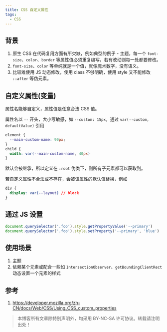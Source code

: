 ```yaml
---
title: CSS 自定义属性
tags:
  - CSS
---
```



## 背景

1. 原生 CSS 在代码复用方面有所欠缺，例如典型的例子 - 主题，每一个 `font-size`、`color`、`border` 等属性值必须重复编写，若有改动则每一处都要修改。
2.  `font-size`、`color` 等单纯就是一个值，就像魔术数字，没有语义。
3. 比较难使用 JS 动态修改，使用 class 不够明确，使用 style 又不能修改 `::after` 等伪元素。



## 自定义属性(变量)

属性名能够自定义，属性值是任意合法 CSS 值。

属性名以 `--` 开头，大小写敏感，如 `--custom: 15px`，通过 `var(--custom, defaultValue)` 引用

```css
element {
  --main-custom-name: 90px;
}
child {
  width: var(--main-custom-name, 40px)
}
```

默认会被继承，所以定义在 `:root` 伪类下，则所有子元素都可以获取到。

若自定义属性不合法或不存在，会被该属性的默认值替换，例如

```CSS
div {
  display: var(--layout) // block
}
```



## 通过 JS 设置

```javascript
document.querySelector('.foo').style.getPropertyValue('--primary')
document.querySelector('.foo').style.setProperty('--primary', 'blue')
```



## 使用场景

1. 主题
2. 依赖某个元素或配合一些如 `IntersectionObserver`、`getBoundingClientRect` 动态设置一个元素的样式

## 参考

1. https://developer.mozilla.org/zh-CN/docs/Web/CSS/Using_CSS_custom_properties



> 本博客所有文章除特别声明外，均采用 BY-NC-SA 许可协议。转载请注明出处！
